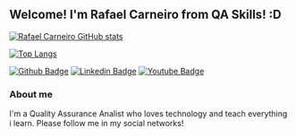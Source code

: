 ## Welcome! I'm Rafael Carneiro from QA Skills! :D

[![Rafael Carneiro GitHub stats](https://github-readme-stats.vercel.app/api?username=elrafapc)](https://github.com/elrafapc/github-readme-stats)

[![Top Langs](https://github-readme-stats.vercel.app/api/top-langs/?username=elrafapc)](https://github.com/elrafapc/github-readme-stats)



[![Github Badge](https://img.shields.io/badge/-Github-000?style=flat-square&logo=Github&logoColor=white&link=https://github.com/elrafapc)](https://github.com/elrafapc)
[![Linkedin Badge](https://img.shields.io/badge/-LinkedIn-blue?style=flat-square&logo=Linkedin&logoColor=white&link=https://www.linkedin.com/in/rafaelipc/)](https://www.linkedin.com/in/rafaelipc/)
[![Youtube Badge](https://img.shields.io/badge/-YouTube-ff0000?style=flat-square&labelColor=ff0000&logo=youtube&logoColor=white&link=https://www.youtube.com/channel/UC3VYCgM10rthuMLN-Z_QDKA)](https://www.youtube.com/channel/UC3VYCgM10rthuMLN-Z_QDKA)

### About me
I'm a Quality Assurance Analist who loves technology and teach everything i learn. Please follow me in my social networks!
